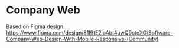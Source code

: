 # Company Web

Based on Figma design https://www.figma.com/design/81I9tE2ioAbt4uwQ9oteXG/Software-Company-Web-Design-With-Mobile-Responsive-(Community)
